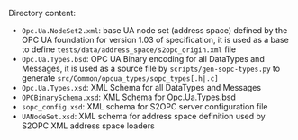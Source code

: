 Directory content:
- `Opc.Ua.NodeSet2.xml`: base UA node set (address space) defined by the OPC UA foundation for version 1.03 of specification, it is used as a base to define `tests/data/address_space/s2opc_origin.xml` file
- `Opc.Ua.Types.bsd`: OPC UA Binary encoding for all DataTypes and Messages, it is used as a source file by `scripts/gen-sopc-types.py` to generate `src/Common/opcua_types/sopc_types[.h|.c]`
- `Opc.Ua.Types.xsd`: XML Schema for all DataTypes and Messages
- `OPCBinarySchema.xsd`: XML Schema for Opc.Ua.Types.bsd
- `sopc_config.xsd`: XML schema for S2OPC server configuration file
- `UANodeSet.xsd`: XML schema for address space definition used by S2OPC XML address space loaders